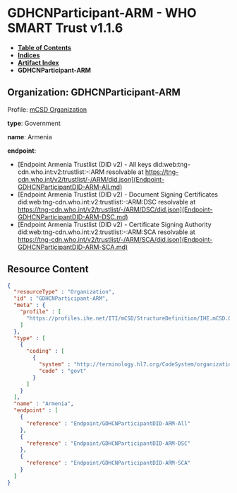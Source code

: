 # GDHCNParticipant-ARM - WHO SMART Trust v1.1.6

* [**Table of Contents**](toc.md)
* [**Indices**](indices.md)
* [**Artifact Index**](artifacts.md)
* **GDHCNParticipant-ARM**

## Organization: GDHCNParticipant-ARM

Profile: [mCSD Organization](https://profiles.ihe.net/ITI/mCSD/4.0.0/StructureDefinition-IHE.mCSD.Organization.html)

**type**: Government

**name**: Armenia

**endpoint**: 

* [Endpoint Armenia Trustlist (DID v2) - All keys did:web:tng-cdn.who.int:v2:trustlist:-:ARM resolvable at https://tng-cdn.who.int/v2/trustlist/-/ARM/did.json](Endpoint-GDHCNParticipantDID-ARM-All.md)
* [Endpoint Armenia Trustlist (DID v2) - Document Signing Certificates did:web:tng-cdn.who.int:v2:trustlist:-:ARM:DSC resolvable at https://tng-cdn.who.int/v2/trustlist/-/ARM/DSC/did.json](Endpoint-GDHCNParticipantDID-ARM-DSC.md)
* [Endpoint Armenia Trustlist (DID v2) - Certificate Signing Authority did:web:tng-cdn.who.int:v2:trustlist:-:ARM:SCA resolvable at https://tng-cdn.who.int/v2/trustlist/-/ARM/SCA/did.json](Endpoint-GDHCNParticipantDID-ARM-SCA.md)



## Resource Content

```json
{
  "resourceType" : "Organization",
  "id" : "GDHCNParticipant-ARM",
  "meta" : {
    "profile" : [
      "https://profiles.ihe.net/ITI/mCSD/StructureDefinition/IHE.mCSD.Organization"
    ]
  },
  "type" : [
    {
      "coding" : [
        {
          "system" : "http://terminology.hl7.org/CodeSystem/organization-type",
          "code" : "govt"
        }
      ]
    }
  ],
  "name" : "Armenia",
  "endpoint" : [
    {
      "reference" : "Endpoint/GDHCNParticipantDID-ARM-All"
    },
    {
      "reference" : "Endpoint/GDHCNParticipantDID-ARM-DSC"
    },
    {
      "reference" : "Endpoint/GDHCNParticipantDID-ARM-SCA"
    }
  ]
}

```
